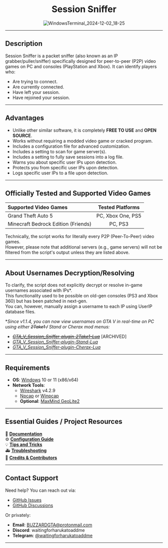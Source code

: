 <div align="center">

# Session Sniffer

![WindowsTerminal_2024-12-02_18-25](https://github.com/user-attachments/assets/ff855c9b-cbad-4381-b826-4ef2fe7560ba)

</div>

---

## Description

Session Sniffer is a packet sniffer (also known as an IP grabber/puller/sniffer) specifically designed for peer-to-peer (P2P) video games on PC and consoles (PlayStation and Xbox). It can identify players who:
- Are trying to connect.
- Are currently connected.
- Have left your session.
- Have rejoined your session.

---

## Advantages

- Unlike other similar software, it is completely **FREE TO USE** and **OPEN SOURCE**.
- Works without requiring a modded video game or cracked program.
- Includes a configuration file for advanced customization.
- Includes a setting to scan for game server(s).
- Includes a setting to fully save sessions into a log file.
- Warns you about specific user IPs upon detection.
- Protects you from specific user IPs upon detection.
- Logs specific user IPs to a file upon detection.

---

## Officially Tested and Supported Video Games

| Supported Video Games               | Tested Platforms  |
| :---------------------------------- | :---------------: |
| Grand Theft Auto 5                  | PC, Xbox One, PS5 |
| Minecraft Bedrock Edition (Friends) |      PC, PS3      |

Technically, the script works for literally every P2P (Peer-To-Peer) video games.  
However, please note that additional servers (e.g., game servers) will not be filtered from the script's output unless they are listed above.

---

## About Usernames Decryption/Resolving

To clarify, the script does not explicitly decrypt or resolve in-game usernames associated with IPs\*.  
This functionality used to be possible on old-gen consoles (PS3 and Xbox 360) but has been patched in next-gen.  
You can, however, manually assign a username to each IP using UserIP database files.

\*_Since v1.1.4, you can now view usernames on GTA V in real-time on PC using either ~~2Take1 /~~ Stand or Cherax mod menus:_
- ~~_[GTA_V_Session_Sniffer-plugin-2Take1-Lua](https://github.com/BUZZARDGTA/GTA_V_Session_Sniffer-plugin-2Take1-Lua)_~~ \[ARCHIVED\]  
- _[GTA_V_Session_Sniffer-plugin-Stand-Lua](https://github.com/BUZZARDGTA/GTA_V_Session_Sniffer-plugin-Stand-Lua)_  
- _[GTA_V_Session_Sniffer-plugin-Cherax-Lua](https://github.com/BUZZARDGTA/GTA_V_Session_Sniffer-plugin-Cherax-Lua)_  

---

## Requirements

- **OS**: [Windows](https://www.microsoft.com/windows) 10 or 11 (x86/x64)
- **Network Tools**:
  - [Wireshark](https://www.wireshark.org/) v4.2.9
  - [Npcap](https://nmap.org/npcap/) or [Winpcap](https://www.winpcap.org/)
  - **Optional**: [MaxMind GeoLite2](https://dev.maxmind.com/geoip/geolite2-free-geolocation-data/)

---

## Essential Guides / Project Resources

📖 **[Documentation](docs/README.md)**  
⚙️ **[Configuration Guide](docs/SCRIPT_CONFIGURATION.md)**  
💡 **[Tips and Tricks](docs/TIPS_and_TRICKS.md)**  
🚑 **[Troubleshooting](docs/TROUBLESHOOTING.md)**  
👥 **[Credits & Contributors](docs/CREDITS_and_CONTRIBUTORS.md)**  

---

## Contact Support

Need help? You can reach out via:
- [GitHub Issues](https://github.com/BUZZARDGTA/GTA-V-Session-Sniffer/issues)
- [GitHub Discussions](https://github.com/BUZZARDGTA/GTA-V-Session-Sniffer/discussions)

Or privately:
- **Email**: BUZZARDGTA@protonmail.com  
- **Discord**: waitingforharukatoaddme  
- **Telegram**: [@waitingforharukatoaddme](https://t.me/waitingforharukatoaddme)  

---